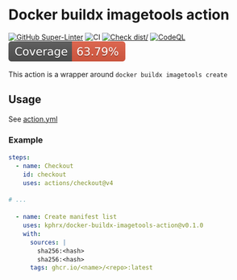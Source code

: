 # Docker buildx imagetools action

[![GitHub Super-Linter](https://github.com/actions/typescript-action/actions/workflows/linter.yml/badge.svg)](https://github.com/super-linter/super-linter)
![CI](https://github.com/actions/typescript-action/actions/workflows/ci.yml/badge.svg)
[![Check dist/](https://github.com/actions/typescript-action/actions/workflows/check-dist.yml/badge.svg)](https://github.com/actions/typescript-action/actions/workflows/check-dist.yml)
[![CodeQL](https://github.com/actions/typescript-action/actions/workflows/codeql-analysis.yml/badge.svg)](https://github.com/actions/typescript-action/actions/workflows/codeql-analysis.yml)
[![Coverage](./badges/coverage.svg)](./badges/coverage.svg)

This action is a wrapper around `docker buildx imagetools create`

## Usage

See [action.yml](action.yml)

### Example

```yaml
steps:
  - name: Checkout
    id: checkout
    uses: actions/checkout@v4

# ...

  - name: Create manifest list
    uses: kphrx/docker-buildx-imagetools-action@v0.1.0
    with:
      sources: |
        sha256:<hash>
        sha256:<hash>
      tags: ghcr.io/<name>/<repo>:latest
```
